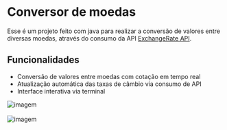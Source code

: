 ﻿# Conversor de moedas

Esse é um projeto feito com java para realizar a conversão de valores entre diversas moedas, 
através do consumo da API [ExchangeRate API](https://www.exchangerate-api.com/). 


## Funcionalidades

- Conversão de valores entre moedas com cotação em tempo real
- Atualização automática das taxas de câmbio via consumo de API
- Interface interativa via terminal

![imagem](https://github.com/user-attachments/assets/20324436-0a06-40b4-9028-49d75cbae744)
<br/>
<br/>
![imagem](https://github.com/user-attachments/assets/6105719f-1eaa-4e6b-91e6-d52156b76256)












